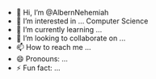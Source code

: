 - 👋 Hi, I’m @AlbernNehemiah
- 👀 I’m interested in ... Computer Science
- 🌱 I’m currently learning ...
- 💞️ I’m looking to collaborate on ...
- 📫 How to reach me ...
- 😄 Pronouns: ...
- ⚡ Fun fact: ...

<!---
AlbernNehemiah/AlbernNehemiah is a ✨ special ✨ repository because its `README.md` (this file) appears on your GitHub profile.
You can click the Preview link to take a look at your changes.
--->
